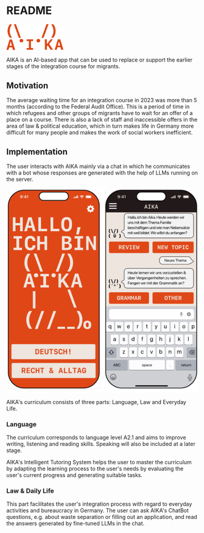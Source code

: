 # README

[<img src="docs/res/logo.jpg" width="150" />](docs/general/res/logo.jpg) 

AIKA is an AI-based app that can be used to replace or support the earlier stages of the integration course for migrants. 

## Motivation

The average waiting time for an integration course in 2023 was more than 5 months (according to the Federal Audit Office). This is a period of time in which refugees and other groups of migrants have to wait for an offer of a place on a course. There is also a lack of staff and inaccessible offers in the area of law & political education, which in turn makes life in Germany more difficult for many people and makes the work of social workers inefficient.

## Implementation

The user interacts with AIKA mainly via a chat in which he communicates with a bot whose responses are generated with the help of LLMs running on the server.


![](docs/general/res/interface_ex.png)


AIKA's curriculum consists of three parts: Language, Law and Everyday Life. 

### Language

The curriculum corresponds to language level A2.1 and aims to improve writing, listening and reading skills. Speaking will also be included at a later stage. 

AIKA's Intelligent Tutoring System helps the user to master the curriculum by adapting the learning process to the user's needs by evaluating the user's current progress and generating suitable tasks. 

### Law & Daily Life

This part facilitates the user's integration process with regard to everyday activities and bureaucracy in Germany. The user can ask AIKA's ChatBot questions, e.g. about waste separation or filling out an application, and read the answers generated by fine-tuned LLMs in the chat. 
